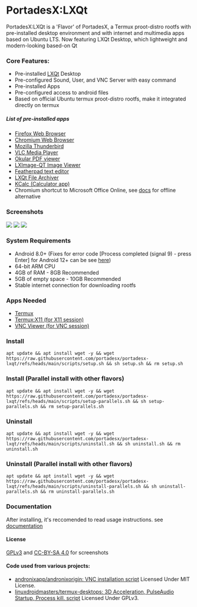 # PortadesX:LXQt

PortadesX:LXQt is a 'Flavor' of PortadesX, a Termux proot-distro rootfs with pre-installed desktop environment and with internet and multimedia apps based on Ubuntu LTS. Now featuring LXQt Desktop, which lightweight and modern-looking based-on Qt

### Core Features:

- Pre-installed [LXQt](https://lxqt-project.org/) Desktop 
- Pre-configured Sound, User, and VNC Server with easy command
- Pre-installed Apps
- Pre-configured access to android files
- Based on official Ubuntu termux proot-distro rootfs, make it integrated directly on termux

##### List of pre-installed apps
- [Firefox Web Browser](https://www.firefox.com/en-US/)
- [Chromium Web Browser](https://chromium.org)
- [Mozilla Thunderbird](https://thunderbird.net)
- [VLC Media Player](https://www.videolan.org/vlc/)
- [Okular PDF viewer](https://okular.kde.org/)
- [LXImage-QT Image Viewer](https://github.com/lxqt/lximage-qt)
- [Featherpad text editor](https://github.com/tsujan/FeatherPad)
- [LXQt File Archiver](https://github.com/lxqt/lxqt-archiver)
- [KCalc (Calculator app)](https://apps.kde.org/kcalc/)
- Chromium shortcut to Microsoft Office Online, see [docs](https://github.com/portadesx/portadesx/blob/main/docs%2FREADME.md) for offline alternative 

### Screenshots
![](https://github.com/portadesx/portadesx-screenshots/raw/f4a6ffd8dd512ccdc528258dc384946def042221/24.04/lxqt/desktop.jpg)
![](https://github.com/portadesx/portadesx-screenshots/raw/f4a6ffd8dd512ccdc528258dc384946def042221/24.04/lxqt/app1.jpg)
![](https://github.com/portadesx/portadesx-screenshots/raw/f4a6ffd8dd512ccdc528258dc384946def042221/24.04/lxqt/vnc.jpg)

### System Requirements
- Android 8.0+ (Fixes for error code [Process completed (signal 9) - press Enter] for Android 12+ can be see [here](https://github.com/agnostic-apollo/Android-Docs/blob/master/en/docs/apps/processes/phantom-cached-and-empty-processes.md#internal-details-for-android-14-and-higher))
- 64-bit ARM CPU
- 4GB of RAM - 8GB Recommended
- 5GB of empty space - 10GB Recommended
- Stable internet connection for downloading rootfs


### Apps Needed
- [Termux](https://github.com/termux/termux-app/releases/)
- [Termux:X11 (for X11 session)](https://github.com/termux/termux-x11)
- [VNC Viewer (for VNC session)](https://play.google.com/store/apps/details?id=com.realvnc.viewer.android)

### Install 

    apt update && apt install wget -y && wget https://raw.githubusercontent.com/portadesx/portadesx-lxqt/refs/heads/main/scripts/setup.sh && sh setup.sh && rm setup.sh

### Install (Parallel install with other flavors)

    apt update && apt install wget -y && wget https://raw.githubusercontent.com/portadesx/portadesx-lxqt/refs/heads/main/scripts/setup-parallels.sh && sh setup-parallels.sh && rm setup-parallels.sh

### Uninstall

    apt update && apt install wget -y && wget https://raw.githubusercontent.com/portadesx/portadesx-lxqt/refs/heads/main/scripts/uninstall.sh && sh uninstall.sh && rm uninstall.sh

### Uninstall (Parallel install with other flavors)

    apt update && apt install wget -y && wget https://raw.githubusercontent.com/portadesx/portadesx-lxqt/refs/heads/main/scripts/uninstall-parallels.sh && sh uninstall-parallels.sh && rm uninstall-parallels.sh

### Documentation
After installing, it's reccomended to read usage instructions. see [documentation](https://github.com/portadesx/portadesx-lxqt/blob/main/docs/README.md)

#### License
[GPLv3](https://github.com/portadesx/portadesx-lxqt/blob/main/LICENSE) and [CC-BY-SA 4.0](https://github.com/portadesx/portadesx-screenshots/blob/main/LICENSE.md) for screenshots
    
#### Code used from various projects:
- [andronixapp/andronixorigin: VNC installation script](https://github.com/AndronixApp/AndronixOrigin) Licensed Under MIT License.
- [linuxdroidmasters/termux-desktops: 3D Acceleration, PulseAudio Startup, Process kill. script](https://github.com/LinuxDroidMaster/Termux-Desktops) Licensed Under GPLv3.